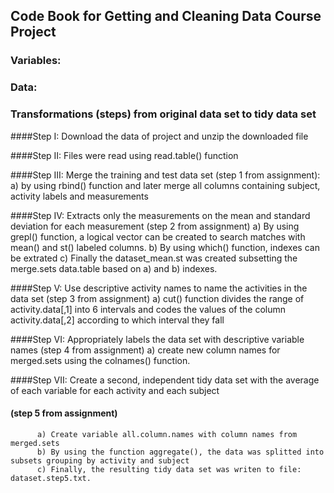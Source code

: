 ## Code Book for Getting and Cleaning Data Course Project

### Variables:


### Data:


### Transformations (steps) from original data set to tidy data set

####Step I: Download the data of project and unzip the downloaded file

####Step II: Files were read using read.table() function

####Step III: Merge the training and test data set (step 1 from assignment):
      a) by using rbind() function and later merge all columns containing subject, activity labels and measurements

####Step IV: Extracts only the measurements on the mean and standard deviation for each measurement (step 2 from assignment)
        a) By using grepl() function, a logical vector can be created to search matches with mean() and st() labeled columns.
        b) By using which() function, indexes can be extrated
        c) Finally the dataset_mean.st was created subsetting the merge.sets data.table based on a) and b) indexes.

####Step V: Use descriptive activity names to name the activities in the data set  (step 3 from assignment)
        a) cut() function divides the range of activity.data[,1] into 6 intervals and codes the values of the column
          activity.data[,2] according to which interval they fall


####Step VI: Appropriately labels the data set with descriptive variable names (step 4 from assignment)
        a) create new column names for merged.sets using the colnames() function.

####Step VII: Create a second, independent tidy data set with the average of each variable for each activity and each subject
####          (step 5 from assignment)
          a) Create variable all.column.names with column names from merged.sets
          b) By using the function aggregate(), the data was splitted into subsets grouping by activity and subject
          c) Finally, the resulting tidy data set was writen to file:  dataset.step5.txt.
